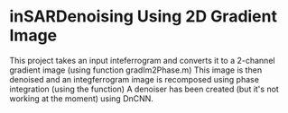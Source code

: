 # inSARDenoising Using 2D Gradient Image
This project takes an input inteferrogram and converts it to a 2-channel gradient image (using function gradIm2Phase.m)
This image is then denoised and an integferrogram image is recomposed using phase integration (using the function)
A denoiser has been created (but it's not working at the moment) using DnCNN.
